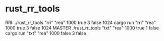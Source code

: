 # rust_rr_tools

RRI:
./rust_rr_tools "rri" "rea" 1000 true 3 false 1024
cargo run "rri" "rea" 1000 true 3 false 1024
MASTER
./rust_rr_tools "txt" "rea" 1000 true 1 false
cargo run "txt" "rea" 1000 false 3 false
